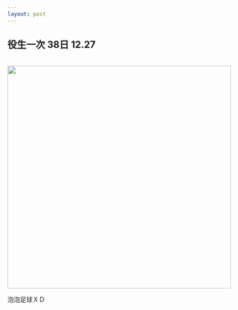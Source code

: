 ```yaml
---
layout: post
---
```


役生一次 38日 12.27
---

<br>

<img src="{{site.url}}/img/2014-12-25/house.jpg" height="500px">

泡泡足球ＸＤ

<br>
